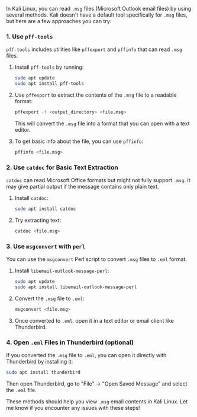 In Kali Linux, you can read `.msg` files (Microsoft Outlook email files) by using several methods. Kali doesn't have a default tool specifically for `.msg` files, but here are a few approaches you can try:

### 1. Use `pff-tools`
`pff-tools` includes utilities like `pffexport` and `pffinfo` that can read `.msg` files.

1. Install `pff-tools` by running:
   ```bash
   sudo apt update
   sudo apt install pff-tools
   ```

2. Use `pffexport` to extract the contents of the `.msg` file to a readable format:
   ```bash
   pffexport -t <output_directory> <file.msg>
   ```

   This will convert the `.msg` file into a format that you can open with a text editor.

3. To get basic info about the file, you can use `pffinfo`:
   ```bash
   pffinfo <file.msg>
   ```

### 2. Use `catdoc` for Basic Text Extraction
`catdoc` can read Microsoft Office formats but might not fully support `.msg`. It may give partial output if the message contains only plain text.

1. Install `catdoc`:
   ```bash
   sudo apt install catdoc
   ```

2. Try extracting text:
   ```bash
   catdoc <file.msg>
   ```

### 3. Use `msgconvert` with `perl`
You can use the `msgconvert` Perl script to convert `.msg` files to `.eml` format.

1. Install `libemail-outlook-message-perl`:
   ```bash
   sudo apt update
   sudo apt install libemail-outlook-message-perl
   ```

2. Convert the `.msg` file to `.eml`:
   ```bash
   msgconvert <file.msg>
   ```

3. Once converted to `.eml`, open it in a text editor or email client like Thunderbird.

### 4. Open `.eml` Files in Thunderbird (optional)
If you converted the `.msg` file to `.eml`, you can open it directly with Thunderbird by installing it:

```bash
sudo apt install thunderbird
```

Then open Thunderbird, go to "File" -> "Open Saved Message" and select the `.eml` file.

These methods should help you view `.msg` email contents in Kali Linux. Let me know if you encounter any issues with these steps!